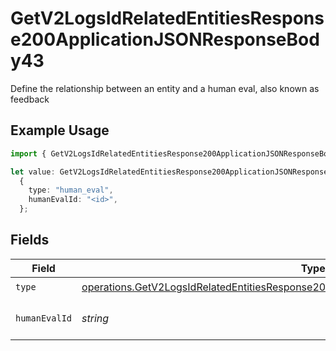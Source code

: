 # GetV2LogsIdRelatedEntitiesResponse200ApplicationJSONResponseBody43

Define the relationship between an entity and a human eval, also known as feedback

## Example Usage

```typescript
import { GetV2LogsIdRelatedEntitiesResponse200ApplicationJSONResponseBody43 } from "orq-poc-typescript-multi-env-version/models/operations";

let value: GetV2LogsIdRelatedEntitiesResponse200ApplicationJSONResponseBody43 =
  {
    type: "human_eval",
    humanEvalId: "<id>",
  };
```

## Fields

| Field                                                                                                                                                                                            | Type                                                                                                                                                                                             | Required                                                                                                                                                                                         | Description                                                                                                                                                                                      |
| ------------------------------------------------------------------------------------------------------------------------------------------------------------------------------------------------ | ------------------------------------------------------------------------------------------------------------------------------------------------------------------------------------------------ | ------------------------------------------------------------------------------------------------------------------------------------------------------------------------------------------------ | ------------------------------------------------------------------------------------------------------------------------------------------------------------------------------------------------ |
| `type`                                                                                                                                                                                           | [operations.GetV2LogsIdRelatedEntitiesResponse200ApplicationJSONResponseBody4Evals1Type](../../models/operations/getv2logsidrelatedentitiesresponse200applicationjsonresponsebody4evals1type.md) | :heavy_check_mark:                                                                                                                                                                               | N/A                                                                                                                                                                                              |
| `humanEvalId`                                                                                                                                                                                    | *string*                                                                                                                                                                                         | :heavy_check_mark:                                                                                                                                                                               | The id of the resource                                                                                                                                                                           |